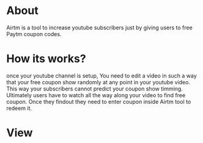# About
Airtm is a tool to increase youtube subscribers just by giving users to free Paytm coupon codes.
# How its works?
once your youtube channel is setup, You need to edit a video in such a way that your free coupon show randomly at any point in your youtube video. This way your subscribers cannot predict your coupon show timming. Ultimately users have to watch all the way along your video to find free coupon. Once they findout they need to enter coupon inside Airtm tool to redeem it.
# View

